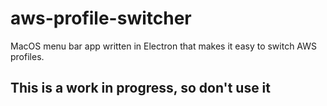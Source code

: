 # aws-profile-switcher

MacOS menu bar app written in Electron that makes it easy to switch AWS profiles.

## This is a work in progress, so don't use it
